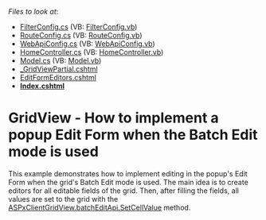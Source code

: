 <!-- default file list -->
*Files to look at*:

* [FilterConfig.cs](./CS/GridViewBatchEdit/App_Start/FilterConfig.cs) (VB: [FilterConfig.vb](./VB/GridViewBatchEdit/App_Start/FilterConfig.vb))
* [RouteConfig.cs](./CS/GridViewBatchEdit/App_Start/RouteConfig.cs) (VB: [RouteConfig.vb](./VB/GridViewBatchEdit/App_Start/RouteConfig.vb))
* [WebApiConfig.cs](./CS/GridViewBatchEdit/App_Start/WebApiConfig.cs) (VB: [WebApiConfig.vb](./VB/GridViewBatchEdit/App_Start/WebApiConfig.vb))
* [HomeController.cs](./CS/GridViewBatchEdit/Controllers/HomeController.cs) (VB: [HomeController.vb](./VB/GridViewBatchEdit/Controllers/HomeController.vb))
* [Model.cs](./CS/GridViewBatchEdit/Models/Model.cs) (VB: [Model.vb](./VB/GridViewBatchEdit/Models/Model.vb))
* [_GridViewPartial.cshtml](./CS/GridViewBatchEdit/Views/Home/_GridViewPartial.cshtml)
* [EditFormEditors.cshtml](./CS/GridViewBatchEdit/Views/Home/EditFormEditors.cshtml)
* **[Index.cshtml](./CS/GridViewBatchEdit/Views/Home/Index.cshtml)**
<!-- default file list end -->
# GridView - How to implement a popup Edit Form when the Batch Edit mode is used


<p>This example demonstrates how to implement editing in the popup's Edit Form when the grid's Batch Edit mode is used. The main idea is to create editors for all editable fields of the grid. Then, after filling the fields, all values are set to the grid with the <a href="https://documentation.devexpress.com/#AspNet/DevExpressWebScriptsASPxClientGridViewBatchEditApi_SetCellValuetopic">ASPxClientGridView.batchEditApi.SetCellValue</a> method. </p>

<br/>


